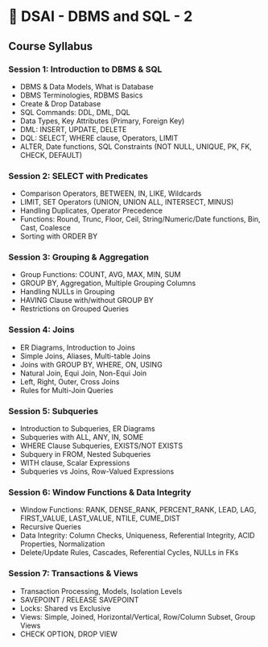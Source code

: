 # 📘 DSAI - DBMS and SQL - 2

## Course Syllabus

### Session 1: Introduction to DBMS & SQL
- DBMS & Data Models, What is Database
- DBMS Terminologies, RDBMS Basics
- Create & Drop Database
- SQL Commands: DDL, DML, DQL
- Data Types, Key Attributes (Primary, Foreign Key)
- DML: INSERT, UPDATE, DELETE
- DQL: SELECT, WHERE clause, Operators, LIMIT
- ALTER, Date functions, SQL Constraints (NOT NULL, UNIQUE, PK, FK, CHECK, DEFAULT)

### Session 2: SELECT with Predicates
- Comparison Operators, BETWEEN, IN, LIKE, Wildcards
- LIMIT, SET Operators (UNION, UNION ALL, INTERSECT, MINUS)
- Handling Duplicates, Operator Precedence
- Functions: Round, Trunc, Floor, Ceil, String/Numeric/Date functions, Bin, Cast, Coalesce
- Sorting with ORDER BY

### Session 3: Grouping & Aggregation
- Group Functions: COUNT, AVG, MAX, MIN, SUM
- GROUP BY, Aggregation, Multiple Grouping Columns
- Handling NULLs in Grouping
- HAVING Clause with/without GROUP BY
- Restrictions on Grouped Queries

### Session 4: Joins
- ER Diagrams, Introduction to Joins
- Simple Joins, Aliases, Multi-table Joins
- Joins with GROUP BY, WHERE, ON, USING
- Natural Join, Equi Join, Non-Equi Join
- Left, Right, Outer, Cross Joins
- Rules for Multi-Join Queries

### Session 5: Subqueries
- Introduction to Subqueries, ER Diagrams
- Subqueries with ALL, ANY, IN, SOME
- WHERE Clause Subqueries, EXISTS/NOT EXISTS
- Subquery in FROM, Nested Subqueries
- WITH clause, Scalar Expressions
- Subqueries vs Joins, Row-Valued Expressions

### Session 6: Window Functions & Data Integrity
- Window Functions: RANK, DENSE_RANK, PERCENT_RANK, LEAD, LAG, FIRST_VALUE, LAST_VALUE, NTILE, CUME_DIST
- Recursive Queries
- Data Integrity: Column Checks, Uniqueness, Referential Integrity, ACID Properties, Normalization
- Delete/Update Rules, Cascades, Referential Cycles, NULLs in FKs

### Session 7: Transactions & Views
- Transaction Processing, Models, Isolation Levels
- SAVEPOINT / RELEASE SAVEPOINT
- Locks: Shared vs Exclusive
- Views: Simple, Joined, Horizontal/Vertical, Row/Column Subset, Group Views
- CHECK OPTION, DROP VIEW

